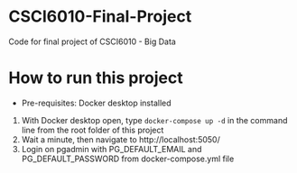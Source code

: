 # CSCI6010-Final-Project
Code for final project of CSCI6010 - Big Data

# How to run this project

- Pre-requisites: Docker desktop installed

1. With Docker desktop open, type `docker-compose up -d` in the command line from the root folder of this project
2. Wait a minute, then navigate to http://localhost:5050/
3. Login on pgadmin with PG_DEFAULT_EMAIL and PG_DEFAULT_PASSWORD from docker-compose.yml file
